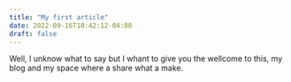 ```yaml
---
title: "My first article"
date: 2022-09-16T10:42:12-04:00
draft: false
---
```


Well, I unknow what to say but I whant to give you the wellcome to this, my blog and my space where a share what a make.